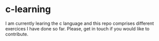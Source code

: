 # c-learning
I am currently learing the c language and this repo comprises different exercices I have done so far. Please, get in touch if you would like to contribute.
